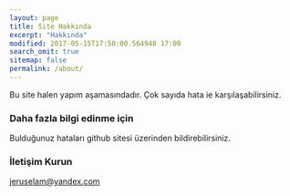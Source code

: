```yaml
---
layout: page
title: Site Hakkında
excerpt: "Hakkında"
modified: 2017-05-15T17:50:00.564948 17:00
search_omit: true
sitemap: false
permalink: /about/
---
```


Bu site halen yapım aşamasındadır.
Çok sayıda hata ie karşılaşabilirsiniz. 

### Daha fazla bilgi edinme için

Bulduğunuz hataları github sitesi üzerinden bildirebilirsiniz.

### İletişim Kurun

[jeruselam@yandex.com](mailto:jeruselam@yandex.com)
